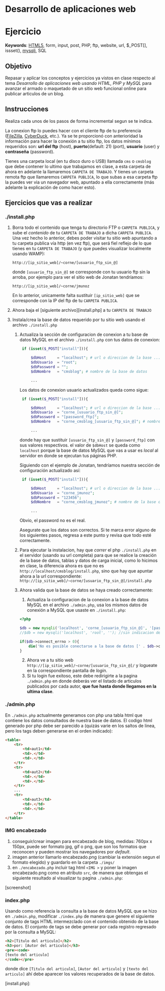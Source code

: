 # Desarrollo de aplicaciones web

# Ejercicio

**Keywords**: [HTML5][html5], form, input, post, PHP, ftp, website, url, $_POST[], issset(), [mysqli][mysqli], SQL

## Objetivo

Repasar y aplicar los conceptos y ejercicios ya vistos en clase respecto al tema *Desarrollo de aplicaciones web usando HTML, PHP y MySQL* para avanzar el armado o maquetado de un sitio web funcional online para publicar articulos de un blog.

## Instrucciones

Realiza cada unos de los pasos de forma incremental segun se te indica.

La conexion ftp lo puedes hacer con el cliente ftp de tu preferencia ([FileZilla][1], [CyberDuck][2], etc.). Ya se te proporcionó con anterioridad la información para hacer la conexión a tu sitio ftp, los datos mínimos requeridos son: **url del ftp** (host), **puerto**(default: 21) (port), **usuario** (user) y **contraseña** (password).

Tienes una carpeta local (en tu disco duro o USB) llamada `cms`  o `cmsblog` que debe contener lo ultimo que trabajamos en clase, a esta carpeta de ahora en adelante la llamaremos `CARPETA DE TRABAJO`. Y tienes un carpeta remota ftp que llamaremos `CARPETA PUBLICA`, lo que subas a esa carpeta ftp la puedes ver via un navegador web, apuntado a ella correctamente (más adelante la explicación de como hacer esto).

## Ejercicios que vas a realizar

### ./install.php

1. Borra todo el contenido que tenga tu directorio FTP o `CARPETA PUBLICA`, y sube el *contenido* de tu `CARPETA DE TRABAJO` a dicha `CARPETA PUBLICA`.
   Una vez hecho lo anterior, debes poder visitar tu sitio web apuntando a tu carpeta publica vía http (en vez ftp), que será fiel reflejo de lo que tienes en tu `CARPETA DE TRABAJO` (y que puedes visualizar localmente usando WAMP):

   ```
   http://[ip_sitio_web]/~corne/[usuario_ftp_sin_@]
   ```

   donde `[usuario_ftp_sin_@]` se corresponde con tu usuario ftp sin la arroba, por ejemplo para ver el sitio web de Jonatan tendríamos:

   ```
   http://[ip_sitio_web]/~corne/jmunoz
   ```

   En lo anterior, unicamente falta sustituir `[ip_sitio_web]` que se corresponde con la IP del ftp de tu `CARPETA PUBLICA`. 

2. Ahora baja el [siguiente archivo][install.php] a tu `CARPETA DE TRABAJO`

3. Instala/crea la base de datos requerido por tu sitio web usando el archivo `./install.php` 
    1. Actualiza la sección de configuracion de conexion a tu base de datos MySQL en el archivo `./install.php` con tus datos de conexion:
    
       ```php
        if (isset($_POST["install"])){

            $dbHost     = "localhost"; # url o direccion de la base ...
            $dbUsuario  = "root";
            $dbPassword = "";
            $dbNombre   = "cmsblog"; # nombre de la base de datos

            ...
       ```
       
       Los datos de conexion usuario actualizados queda como sigue:

       ```php
        if (isset($_POST["install"])){

            $dbHost     = "localhost"; # url o direccion de la base ...
            $dbUsuario  = "corne_[usuario_ftp_sin_@]";
            $dbPassword = "[password_ftp]";
            $dbNombre   = "corne_cmsblog_[usuario_ftp_sin_@]"; # nombre de la base de datos

            ...
       ```

       donde hay que sustituir `[usuario_ftp_sin_@]` y `[password_ftp]` con sus valores respectivos. el valor de `$dbHost` se queda como `localhost` porque la base de datos MySQL que vas a usar es *local* al servidor en donde se ejecutan tus páginas PHP.

       Siguiendo con el ejemplo de Jonatan, tendríamos nuestra sección de configuración actualizado así:

       ```php
        if (isset($_POST["install"])){

            $dbHost     = "localhost"; # url o direccion de la base ...
            $dbUsuario  = "corne_jmunoz";
            $dbPassword = "123456";
            $dbNombre   = "corne_cmsblog_jmunoz"; # nombre de la base de datos

            ...
       ```

       Obvio, el password no es el real.

       Asegurate que los datos son correctos. Si te marca error alguno de los siguientes pasos, regresa a este punto y revisa que todo esté correctamente.

    2. Para ejecutar la instalacion, hay que *correr* el php `./install.php` en el servidor (usando su url completa) para que se realice la creación de la base de datos, tablas y datos de carga inicial, como lo hicimos en clase, la diferencia ahora es que no es `http://localhost/cmsblog/install.php`, sino que hay que apuntar ahora a la url correspondiente: `http://[ip_sitio_web]/~corne/[usuario_ftp_sin_@]/install.php`
    3. Ahora valida que la base de datos se haya creado correctamente:
        1. Actualiza la configuracion de la conexion a la base de datos MySQL en el archivo `./admin.php`, usa los mismos datos de conexión a MySQL que usaste en `./install.php`:

        ```php
        <?php

        $db = new mysqli('localhost', 'corne_[usuario_ftp_sin_@]', '[password_ftp]', 'corne_cmsblog_[usuario_ftp_sin_@]'); //con indicacion de nombre de base de datos
        //$db = new mysqli('localhost', 'root', ''); //sin indicacion de nombre de base de datos

        if($db->connect_errno > 0){
            die('No es posible conectarse a la base de datos [' . $db->connect_error . ']');
        }
        ```

        2. Ahora ve a tu sitio web `http://[ip_sitio_web]/~corne/[usuario_ftp_sin_@]/` y logueate en la correspondiente pantalla de *login*.
        3. Si tu login fue exitoso, este debe redirigirte a la pagina `./admin.php` en donde deberás ver el listado de articulos publicados por cada autor, **que fue hasta donde llegamos en la ultima clase**.
        
### ./admin.php

En `./admin.php` actualmente generamos con php una tabla html que contiene los datos consultados de nuestra base de datos. El codigo html generado por php debe ser parecido a (quizás varie en los saltos de linea, pero los tags deben generarse en el orden indicado):

```html
<table>
    <tr>
        <td>aut1</td>
        <td>.</td>
        <td>.</td>
    </tr>
    <tr>
        <td>aut2</td>
        <td>.</td>
        <td>.</td>
    </tr>
    ...
    <tr>
        <td>aut3</td>
        <td>.</td>
        <td>.</td>
    </tr>
</table>
```

### IMG encabezado

1. conseguir/crear imagen para encabezado de blog, medidas: 760px x 150px, puede ser formato jpg, gif o png, que son los formatos que reconocen y pueden mostrar los navegadores por *default*.
2. imagen anterior llamarlo encabezado.png (cambiar la extensión segun el formato elegido) y guardarlo en la carpeta `./imgs/`
3. en `./encabezado.php` incluir tag html `<IMG >` y poner la imagen encabezado.png como en atributo `src`, de manera que obtengas el siguiente resultado al visualizar tu pagina `./admin.php`:

[screenshot]

### index.php

Usando como referencia la consulta a la base de datos MySQL que se hizo en `./admin.php`, modificar `./index.php` de manera que genere el siguiente conjunto de tags HTML intermezclado con el contenido obtenido de la base de datos. El conjunto de tags se debe generar por cada registro regresado por la consulta a MySQL:

```html
<h2>[Titulo del articulo]</h2>
<h3>por: [Autor del articulo]</h3>
<pre><code>
[texto del articulo]
</code></pre>
```

donde dice `[Titulo del articulo]`, `[Autor del articulo]` y `[texto del articulo]` ahí debe aparecer los valores recuperados de la base de datos.



[1]: https://filezilla-project.org/ "FileZilla"
[2]: https://cyberduck.io/?l=es "CyberDuck"
[introHtml]: http://www.desarrolloweb.com/manuales/21/ "Intro HTML"
[html5]: http://www.axtro.es/2011/1/29/12236/manual-de-html5-en-espanol---1-de-3 "HTML 5"
[mysqli]: http://codular.com/php-mysqli "MySQL > mysqli"
[install.php]: 